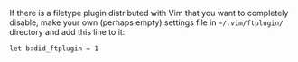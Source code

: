 If there is a filetype plugin distributed with Vim that you want to completely disable, make your own (perhaps empty) settings file in `~/.vim/ftplugin/` directory and add this line to it:
```
let b:did_ftplugin = 1
```